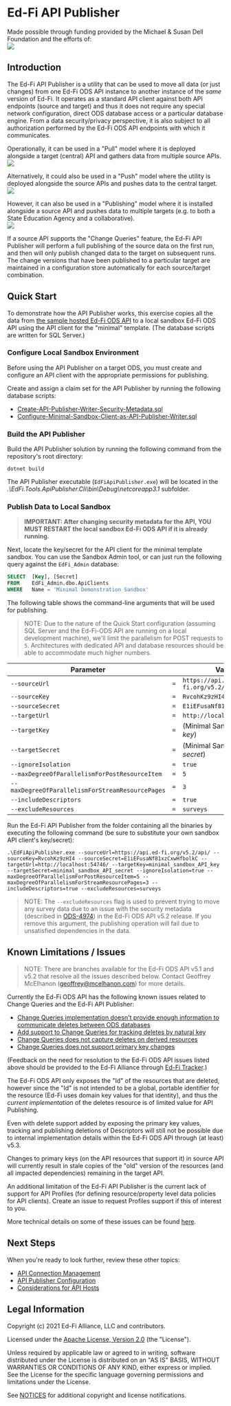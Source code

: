 # Ed-Fi API Publisher

Made possible through funding provided by the Michael & Susan Dell Foundation and the efforts of:<br/>
![](images/brought-to-you-by.png)

## Introduction
The Ed-Fi API Publisher is a utility that can be used to move all data (or just changes) from one Ed-Fi ODS API instance to another instance of the _same_ version of Ed-Fi. It operates as a standard API client against both API endpoints (source and target) and thus it does not require any special network configuration, direct ODS database access or a particular database engine. From a data security/privacy perspective, it is also subject to all authorization performed by the Ed-Fi ODS API endpoints with which it communicates.

Operationally, it can be used in a "Pull" model where it is deployed alongside a target (central) API and gathers data from multiple source APIs.
<br/>
![](images/pull-central.png)

Alternatively, it could also be used in a "Push" model where the utility is deployed alongside the source APIs and pushes data to the central target.
<br/>
![](images/push-central.png)

However, it can also be used in a "Publishing" model where it is installed alongside a source API and pushes data to multiple targets (e.g. to both a State Education Agency and a collaborative).
<br/>
![](images/publish.png)

If a source API supports the "Change Queries" feature, the Ed-Fi API Publisher will perform a full publishing of the source data on the first run, and then will only publish changed data to the target on subsequent runs. The change versions that have been published to a particular target are maintained in a configuration store automatically for each source/target combination.

## Quick Start

To demonstrate how the API Publisher works, this exercise copies all the data from [the sample hosted Ed-Fi ODS API](https://api.ed-fi.org) to a local sandbox Ed-Fi ODS API using the API client for the "minimal" template. (The database scripts are written for SQL Server.)

### Configure Local Sandbox Environment

Before using the API Publisher on a target ODS, you must create and configure an API client with the appropriate permissions for publishing.

Create and assign a claim set for the API Publisher by running the following database scripts:
  * [Create-API-Publisher-Writer-Security-Metadata.sql](QuickStart/SqlServer/Create-API-Publisher-Writer-Security-Metadata.sql)
  * [Configure-Minimal-Sandbox-Client-as-API-Publisher-Writer.sql](QuickStart/SqlServer/Configure-Minimal-Sandbox-Client-as-API-Publisher-Writer.sql)

### Build the API Publisher

Build the API Publisher solution by running the following command from the repository's root directory:

`dotnet build`

The API Publisher executable (`EdFiApiPublisher.exe`) will be located in the _.\EdFi.Tools.ApiPublisher.Cli\bin\Debug\netcoreapp3.1_ subfolder.

### Publish Data to Local Sandbox

> **IMPORTANT: After changing security metadata for the API, YOU MUST RESTART the local sandbox Ed-Fi ODS API if it is already running.**

Next, locate the key/secret for the API client for the minimal template sandbox. You can use the Sandbox Admin tool, or can just run the following query against the `EdFi_Admin` database:

```sql
SELECT  [Key], [Secret]
FROM    EdFi_Admin.dbo.ApiClients
WHERE   Name = 'Minimal Demonstration Sandbox'
```

The following table shows the command-line arguments that will be used for publishing.

> NOTE: Due to the nature of the Quick Start configuration (assuming SQL Server and the Ed-Fi-ODS API are running on a local development machine), we'll limit the parallelism for POST requests to `5`. Architectures with dedicated API and database resources should be able to accommodate much higher numbers.

| Parameter                                        |     | Value                             |
| ------------------------------------------------ | --- | --------------------------------- |
| `--sourceUrl`                                    | `=` | `https://api.ed-fi.org/v5.2/api/` |
| `--sourceKey`                                    | `=` | `RvcohKz9zHI4`                    |
| `--sourceSecret`                                 | `=` | `E1iEFusaNf81xzCxwHfbolkC`        |
| `--targetUrl`                                    | `=` | `http://localhost:54746/`         |
| `--targetKey`                                    | `=` | (Minimal Sandbox API _key_)       |
| `--targetSecret`                                 | `=` | (Minimal Sandbox API _secret_)    |
| `--ignoreIsolation`                              | `=` | `true`                            |
| `--maxDegreeOfParallelismForPostResourceItem`    | `=` | `5`                               |
| `--maxDegreeOfParallelismForStreamResourcePages` | `=` | `3`                               |
| `--includeDescriptors`                           | `=` | `true`                            |
| `--excludeResources`                             | `=` | `surveys`                         |

Run the Ed-Fi API Publisher from the folder containing all the binaries by executing the following command (be sure to substitute your own sandbox API client's key/secret):
```
.\EdFiApiPublisher.exe --sourceUrl=https://api.ed-fi.org/v5.2/api/ --sourceKey=RvcohKz9zHI4 --sourceSecret=E1iEFusaNf81xzCxwHfbolkC --targetUrl=http://localhost:54746/ --targetKey=minimal_sandbox_API_key --targetSecret=minimal_sandbox_API_secret --ignoreIsolation=true --maxDegreeOfParallelismForPostResourceItem=5 --maxDegreeOfParallelismForStreamResourcePages=3 --includeDescriptors=true --excludeResources=surveys
```
> NOTE: The `--excludeResources` flag is used to prevent trying to move any survey data due to an issue with the security metadata (described in [ODS-4974](https://tracker.ed-fi.org/browse/ODS-4974)) in the Ed-Fi ODS API v5.2 release. If you remove this argument, the publishing operation will fail due to unsatisfied dependencies in the data.

## Known Limitations / Issues

> NOTE: There are branches available for the Ed-Fi ODS API v5.1 and v5.2 that resolve all the issues described below. Contact Geoffrey McElhanon (geoffrey@mcelhanon.com) for more details.

Currently the Ed-Fi ODS API has the following known issues related to Change Queries and the Ed-Fi API Publisher:

* [Change Queries implementation doesn't provide enough information to communicate deletes between ODS databases](https://tracker.ed-fi.org/browse/ODS-3672)
* [Add support to Change Queries for tracking deletes by natural key](https://tracker.ed-fi.org/browse/ODS-4423)
* [Change Queries does not capture deletes on derived resources](https://tracker.ed-fi.org/browse/ODS-4087)
* [Change Queries does not support primary key changes](https://tracker.ed-fi.org/browse/ODS-5005)

(Feedback on the need for resolution to the Ed-Fi ODS API issues listed above should be provided to the Ed-Fi Alliance through [Ed-Fi Tracker](https://tracker.ed-fi.org/).)

The Ed-Fi ODS API only exposes the "Id" of the resources that are deleted, however since the "Id" is not intended to be a global, portable identifier for the resource (Ed-Fi uses domain key values for that identity), and thus the _current implementation_ of the deletes resource is of limited value for API Publishing.

Even with delete support added by exposing the primary key values, tracking and publishing deletions of Descriptors will still not be possible due to internal implementation details within the Ed-Fi ODS API through (at least) v5.3.

Changes to primary keys (on the API resources that support it) in source API will currently result in stale copies of the "old" version of the resources (and all impacted dependencies) remaining in the target API. 

An additional limitation of the Ed-Fi API Publisher is the current lack of support for API Profiles (for defining resource/property level data policies for API clients). Create an issue to request Profiles support if this of interest to you.

More technical details on some of these issues can be found [here](Documentation/Known-Issues-Details.md).

## Next Steps

When you're ready to look further, review these other topics:

* [API Connection Management](Documentation/API-Connection-Management.md)
* [API Publisher Configuration](Documentation/API-Publisher-Configuration.md)
* [Considerations for API Hosts](Documentation/Considerations-for-API-Hosts.md)

## Legal Information

Copyright (c) 2021 Ed-Fi Alliance, LLC and contributors.

Licensed under the [Apache License, Version 2.0](LICENSE) (the "License").

Unless required by applicable law or agreed to in writing, software distributed
under the License is distributed on an "AS IS" BASIS, WITHOUT WARRANTIES OR
CONDITIONS OF ANY KIND, either express or implied. See the License for the
specific language governing permissions and limitations under the License.

See [NOTICES](NOTICES.md) for additional copyright and license notifications.
